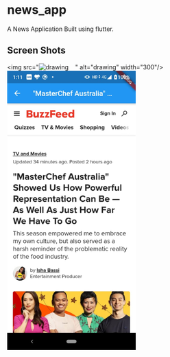 # news_app

A News Application Built using flutter.

## Screen Shots

<img src="<img src="https://github.com/OmiWakode/news_app/blob/master/SS1.jpeg" alt="drawing" width="300"/>&nbsp;&nbsp;&nbsp;&nbsp;" alt="drawing" width="300"/>&nbsp;&nbsp;&nbsp;&nbsp;
<img src="https://github.com/OmiWakode/news_app/blob/master/SS2.jpeg" alt="drawing" width="300"/>
